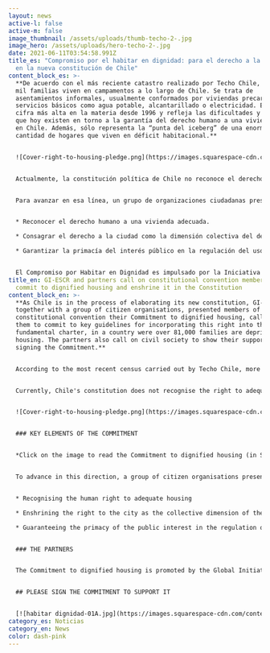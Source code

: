 ```yaml
---
layout: news
active-l: false
active-m: false
image_thumbnail: /assets/uploads/thumb-techo-2-.jpg
image_hero: /assets/uploads/hero-techo-2-.jpg
date: 2021-06-11T03:54:58.991Z
title_es: "Compromiso por el habitar en dignidad: para el derecho a la vivienda
  en la nueva constitución de Chile"
content_block_es: >-
  **De acuerdo con el más reciente catastro realizado por Techo Chile, más de 81
  mil familias viven en campamentos a lo largo de Chile. Se trata de
  asentamientos informales, usualmente conformados por viviendas precarias y sin
  servicios básicos como agua potable, alcantarillado o electricidad. Esta es la
  cifra más alta en la materia desde 1996 y refleja las dificultades y barreras
  que hoy existen en torno a la garantía del derecho humano a una vivienda digna
  en Chile. Además, sólo representa la “punta del iceberg” de una enorme
  cantidad de hogares que viven en déficit habitacional.**


  ![Cover-right-to-housing-pledge.png](https://images.squarespace-cdn.com/content/v1/5a6e0958f6576ebde0e78c18/1623345359057-J1S8XF6ESC4J9J4A9G52/Cover-right-to-housing-pledge.png?format=500w)


  Actualmente, la constitución política de Chile no reconoce el derecho a la vivienda adecuada, sin embargo, el actual proceso constituyente ofrece una oportunidad única para que el país adecúe su legislación a los estándares internacionales de derechos humanos.


  Para avanzar en esa línea, un grupo de organizaciones ciudadanas presentó el Compromiso por el Habitar en Dignidad. La iniciativa busca que la sociedad civil y los integrantes de la convención constitucional se comprometan con lineamientos clave para incorporar este derecho en la nueva carta fundamental. Entre ellos, se destacan:


  * Reconocer el derecho humano a una vivienda adecuada.

  * Consagrar el derecho a la ciudad como la dimensión colectiva del derecho a la vivienda.

  * Garantizar la primacía del interés público en la regulación del uso del suelo.


  El Compromiso por Habitar en Dignidad es impulsado por la Iniciativa Global por los Derechos Económicos, Sociales y Culturales (GI-ESCR), junto con [Techo-Chile](https://www.techo.org/chile/), [Fundación Vivienda](https://www.fundacionvivienda.cl/inicio/), [Urbanismo Social](https://urbanismosocial.cl) y Casa Abierta.
title_en: GI-ESCR and partners call on constitutional convention members to
  commit to dignified housing and enshrine it in the Constitution
content_block_en: >-
  **As Chile is in the process of elaborating its new constitution, GI-ESCR,
  together with a group of citizen organisations, presented members of the
  constitutional convention their Commitment to dignified housing, calling on
  them to commit to key guidelines for incorporating this right into the new
  fundamental charter, in a country were over 81,000 families are deprived of
  housing. The partners also call on civil society to show their support by
  signing the Commitment.**


  According to the most recent census carried out by Techo Chile, more than 81,000 families live in camps throughout Chile. These are informal settlements, usually made up of precarious housing and without basic services such as drinking water, sewage or electricity. This is the highest figure since 1996 and reflects the difficulties and barriers that exist today in guaranteeing the human right to decent housing in Chile. Moreover, it represents only the "tip of the iceberg" of a huge number of households living in a housing deficit.


  Currently, Chile's constitution does not recognise the right to adequate housing, and the current constitutional process offers a unique opportunity for the country to bring its legislation in line with international human rights standards.


  ![Cover-right-to-housing-pledge.png](https://images.squarespace-cdn.com/content/v1/5a6e0958f6576ebde0e78c18/1623345359057-J1S8XF6ESC4J9J4A9G52/Cover-right-to-housing-pledge.png?format=500w)


  ### KEY ELEMENTS OF THE COMMITMENT


  *Click on the image to read the Commitment to dignified housing (in Spanish only).*


  To advance in this direction, a group of citizen organisations presented the Commitment to dignified housing. The initiative seeks to get civil society and the members of the constitutional convention to commit to key guidelines for incorporating this right into the new fundamental charter. Among them, the following stand out:


  * Recognising the human right to adequate housing

  * Enshrining the right to the city as the collective dimension of the right to housing.

  * Guaranteeing the primacy of the public interest in the regulation of land use.


  ### THE PARTNERS


  The Commitment to dignified housing is promoted by the Global Initiative for Economic, Social and Cultural Rights (GI-ESCR), together with Techo-Chile, Fundación Vivienda, Urbanismo Social and Casa Abierta.


  ## PLEASE SIGN THE COMMITMENT TO SUPPORT IT


  [![habitar dignidad-01A.jpg](https://images.squarespace-cdn.com/content/v1/5a6e0958f6576ebde0e78c18/1623400895415-A9OMNAL7R8M5W81LEALG/habitar+dignidad-01A.jpg?format=750w)](https://docs.google.com/forms/d/1dyg0zcGdFHeUwCbUGpB6APPIZKt3WkqYdhoDSxG0qwE/viewform?edit_requested=true)
category_es: Noticias
category_en: News
color: dash-pink
---
```

